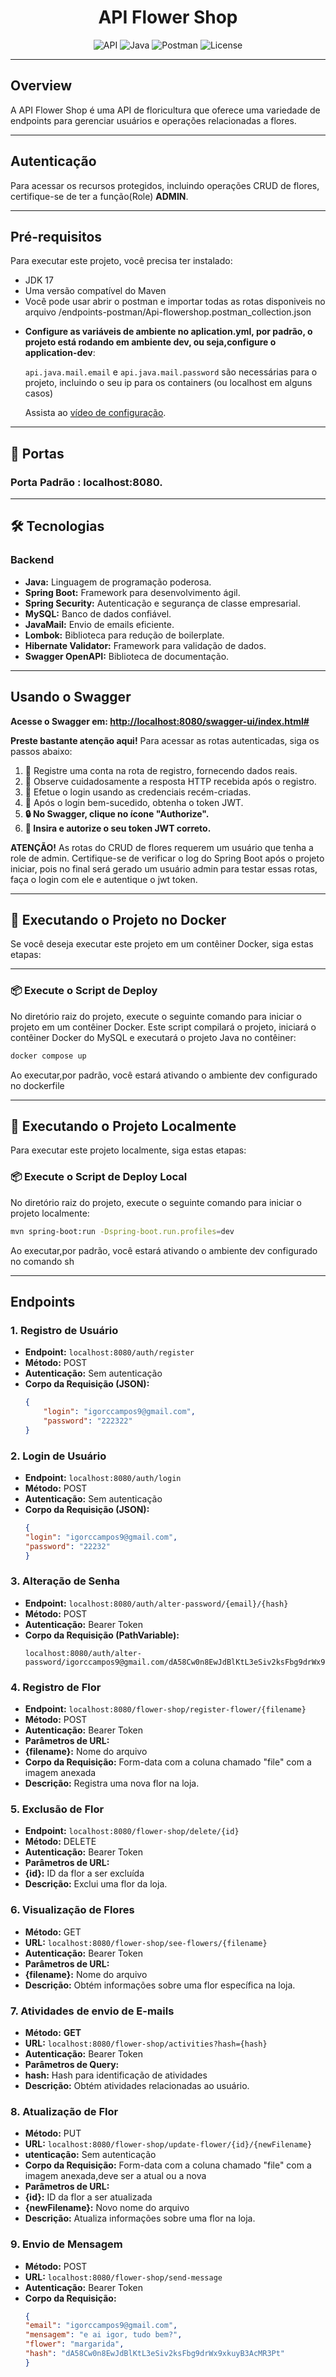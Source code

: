 <div align="center">
<link rel="stylesheet" href="https://cdnjs.cloudflare.com/ajax/libs/font-awesome/6.0.0/css/all.min.css" integrity="sha512-T4/uDyXN8KOgoN4p3ZUZl3zrm+FjI5mZ0enAeWI+Re6qk05hAA1a1TpVOL6KBo+aq/47viKiaefWi0U3Ol9FwDQ==" crossorigin="anonymous" referrerpolicy="no-referrer" />


# API Flower Shop

![API](https://img.shields.io/badge/API-Flower%20Shop-green)
![Java](https://img.shields.io/badge/Java-17-orange)
![Postman](https://img.shields.io/badge/Postman-0290fcf9--6615--4929--9482--3d6375ae110e-blue)
![License](https://img.shields.io/badge/License-MIT-blue)
</div>

---

## Overview
A API Flower Shop é uma API de floricultura que oferece uma variedade de endpoints para gerenciar usuários e operações relacionadas a flores.

---

## Autenticação
Para acessar os recursos protegidos, incluindo operações CRUD de flores, certifique-se de ter a função(Role) **ADMIN**.

---

## Pré-requisitos

Para executar este projeto, você precisa ter instalado:

- JDK 17
- Uma versão compatível do Maven
- Você pode usar abrir o postman e importar todas as rotas disponiveis no arquivo /endpoints-postman/Api-flowershop.postman_collection.json
- <p><strong>Configure as variáveis de ambiente no aplication.yml, por padrão, o projeto está rodando em ambiente dev, ou seja,configure o application-dev</strong>:</p>
  <p><code>api.java.mail.email</code> e <code>api.java.mail.password</code> são necessárias para o projeto, incluindo o seu ip para os containers (ou localhost em alguns casos)</p>
  <p>Assista ao <a href="https://www.youtube.com/watch?v=bK5j-GDhq8M&feature=youtu.be">vídeo de configuração</a>.</p>

---

## 🚪 Portas

 ### Porta Padrão : localhost:8080.


---

## 🛠️ Tecnologias

### Backend

- **Java:** <i class="fab fa-java"></i> Linguagem de programação poderosa.
- **Spring Boot:** <i class="fa-solid fa-bolt"></i> Framework para desenvolvimento ágil.
- **Spring Security:** <i class="fas fa-shield-alt"></i> Autenticação e segurança de classe empresarial.
- **MySQL:** <i class="fas fa-database"></i> Banco de dados confiável.
- **JavaMail:** <i class="fas fa-envelope"></i> Envio de emails eficiente.
- **Lombok:** <i class="fas fa-magic"></i> Biblioteca para redução de boilerplate.
- **Hibernate Validator:** <i class="fas fa-check-circle"></i> Framework para validação de dados.
- **Swagger OpenAPI:** <i class="fas fa-book"></i> Biblioteca de documentação.

---

## Usando o Swagger

**Acesse o Swagger em: [http://localhost:8080/swagger-ui/index.html#](http://localhost:8080/swagger-ui/index.html#)**

**Preste bastante atenção aqui!** Para acessar as rotas autenticadas, siga os passos abaixo:

1. 📝 Registre uma conta na rota de registro, fornecendo dados reais.
2. 🔄 Observe cuidadosamente a resposta HTTP recebida após o registro.
3. 🔐 Efetue o login usando as credenciais recém-criadas.
4. 🎫 Após o login bem-sucedido, obtenha o token JWT.
5. **🔒 No Swagger, clique no ícone "Authorize".**
6. **🚀 Insira e autorize o seu token JWT correto.**

**ATENÇÃO!** As rotas do CRUD de flores requerem um usuário que tenha a role de admin. Certifique-se de verificar o log do Spring Boot após o projeto iniciar, pois no final será gerado um usuário admin para testar essas rotas, faça o login com ele e autentique o jwt token.

---

## 🐳 Executando o Projeto no Docker

Se você deseja executar este projeto em um contêiner Docker, siga estas etapas:

---

### 📦 Execute o Script de Deploy
No diretório raiz do projeto, execute o seguinte comando para iniciar o projeto em um contêiner Docker. Este script compilará o projeto, iniciará o contêiner Docker do MySQL e executará o projeto Java no contêiner:
```bash
docker compose up
```

Ao executar,por padrão, você estará ativando o ambiente dev configurado no dockerfile

---

## 🚀 Executando o Projeto Localmente

Para executar este projeto localmente, siga estas etapas:


### 📦 Execute o Script de Deploy Local

No diretório raiz do projeto, execute o seguinte comando para iniciar o projeto localmente:

```bash
mvn spring-boot:run -Dspring-boot.run.profiles=dev
```

Ao executar,por padrão, você estará ativando o ambiente dev configurado no comando sh

---

## Endpoints

### 1. Registro de Usuário

- **Endpoint:** `localhost:8080/auth/register`
- **Método:** POST
- **Autenticação:** Sem autenticação
- **Corpo da Requisição (JSON):**
  ```json
  {
      "login": "igorccampos9@gmail.com",
      "password": "222322"
  }

### 2. Login de Usuário

- **Endpoint:** `localhost:8080/auth/login`
- **Método:** POST
- **Autenticação:** Sem autenticação
- **Corpo da Requisição (JSON):**
  ```json
  {
  "login": "igorccampos9@gmail.com",
  "password": "22232"
  }

### 3. Alteração de Senha

- **Endpoint:** `localhost:8080/auth/alter-password/{email}/{hash}`
- **Método:** POST
- **Autenticação:** Bearer Token
- **Corpo da Requisição (PathVariable):**
  ```text
  localhost:8080/auth/alter-password/igorccampos9@gmail.com/dA58Cw0n8EwJdBlKtL3eSiv2ksFbg9drWx9xkuyB3AcMR3Pt
  ```

### 4. Registro de Flor

- **Endpoint:** `localhost:8080/flower-shop/register-flower/{filename}`
- **Método:** POST
- **Autenticação:** Bearer Token
- **Parâmetros de URL:**
- **{filename}:** Nome do arquivo
- **Corpo da Requisição:** Form-data com a coluna chamado "file" com a imagem anexada
- **Descrição:** Registra uma nova flor na loja.

### 5. Exclusão de Flor

- **Endpoint:** `localhost:8080/flower-shop/delete/{id}`
- **Método:** DELETE
- **Autenticação:** Bearer Token
- **Parâmetros de URL:**
- **{id}:** ID da flor a ser excluída
- **Descrição:** Exclui uma flor da loja.

### 6. Visualização de Flores
- **Método:** GET
- **URL:** `localhost:8080/flower-shop/see-flowers/{filename}`
- **Autenticação:** Bearer Token
- **Parâmetros de URL:**
- **{filename}:** Nome do arquivo
- **Descrição:** Obtém informações sobre uma flor específica na loja.

### 7. Atividades de envio de E-mails
- **Método:** **GET**
- **URL:** `localhost:8080/flower-shop/activities?hash={hash}`
- **Autenticação:** Bearer Token
- **Parâmetros de Query:**
- **hash:** Hash para identificação de atividades
- **Descrição:** Obtém atividades relacionadas ao usuário.

### 8. Atualização de Flor
- **Método:** PUT
- **URL:** `localhost:8080/flower-shop/update-flower/{id}/{newFilename}`
- **utenticação:** Sem autenticação
- **Corpo da Requisição:** Form-data com a coluna chamado "file" com a imagem anexada,deve ser a atual ou a nova
- **Parâmetros de URL:**
- **{id}:** ID da flor a ser atualizada
- **{newFilename}:** Novo nome do arquivo
- **Descrição:** Atualiza informações sobre uma flor na loja.

### 9. Envio de Mensagem
- **Método:** POST
- **URL:** `localhost:8080/flower-shop/send-message`
- **Autenticação:** Bearer Token
- **Corpo da Requisição:**
  ```json
  {
  "email": "igorccampos9@gmail.com",
  "mensagem": "e ai igor, tudo bem?",
  "flower": "margarida",
  "hash": "dA58Cw0n8EwJdBlKtL3eSiv2ksFbg9drWx9xkuyB3AcMR3Pt"
  }
